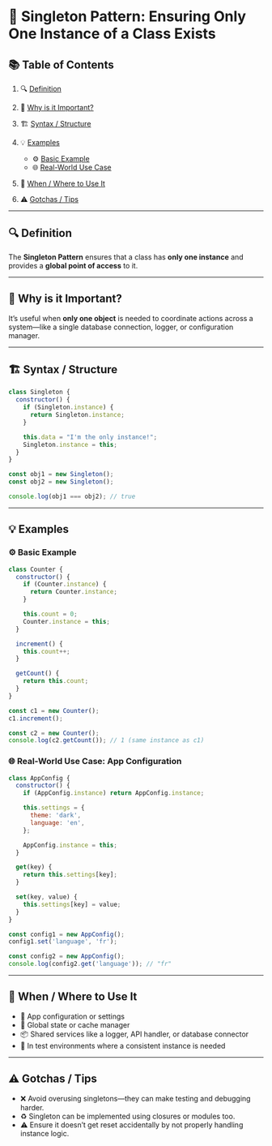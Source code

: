 # 🧠 Singleton Pattern: Ensuring Only One Instance of a Class Exists

## 📚 Table of Contents

1. 🔍 [Definition](#definition)
2. 🎯 [Why is it Important?](#why-is-it-important)
3. 🏗️ [Syntax / Structure](#syntax--structure)
4. 💡 [Examples](#examples)

   - ⚙️ [Basic Example](#basic-example)
   - 🌐 [Real-World Use Case](#real-world-use-case)

5. 📌 [When / Where to Use It](#when--where-to-use-it)
6. ⚠️ [Gotchas / Tips](#gotchas--tips)

---

## 🔍 Definition

The **Singleton Pattern** ensures that a class has **only one instance** and
provides a **global point of access** to it.

---

## 🎯 Why is it Important?

It’s useful when **only one object** is needed to coordinate actions across a
system—like a single database connection, logger, or configuration manager.

---

## 🏗️ Syntax / Structure

```javascript
class Singleton {
  constructor() {
    if (Singleton.instance) {
      return Singleton.instance;
    }

    this.data = "I'm the only instance!";
    Singleton.instance = this;
  }
}

const obj1 = new Singleton();
const obj2 = new Singleton();

console.log(obj1 === obj2); // true
```

---

## 💡 Examples

### ⚙️ Basic Example

```javascript
class Counter {
  constructor() {
    if (Counter.instance) {
      return Counter.instance;
    }

    this.count = 0;
    Counter.instance = this;
  }

  increment() {
    this.count++;
  }

  getCount() {
    return this.count;
  }
}

const c1 = new Counter();
c1.increment();

const c2 = new Counter();
console.log(c2.getCount()); // 1 (same instance as c1)
```

### 🌐 Real-World Use Case: App Configuration

```javascript
class AppConfig {
  constructor() {
    if (AppConfig.instance) return AppConfig.instance;

    this.settings = {
      theme: 'dark',
      language: 'en',
    };

    AppConfig.instance = this;
  }

  get(key) {
    return this.settings[key];
  }

  set(key, value) {
    this.settings[key] = value;
  }
}

const config1 = new AppConfig();
config1.set('language', 'fr');

const config2 = new AppConfig();
console.log(config2.get('language')); // "fr"
```

---

## 📌 When / Where to Use It

- 📝 App configuration or settings
- 🔄 Global state or cache manager
- 📦 Shared services like a logger, API handler, or database connector
- 🧪 In test environments where a consistent instance is needed

---

## ⚠️ Gotchas / Tips

- ❌ Avoid overusing singletons—they can make testing and debugging harder.
- ♻️ Singleton can be implemented using closures or modules too.
- ⚠️ Ensure it doesn’t get reset accidentally by not properly handling instance
  logic.
